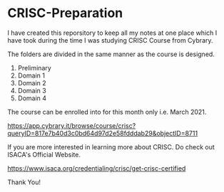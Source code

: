 # CRISC-Preparation
I have created this reporsitory to keep all my notes at one place which I have took during the time I was studying CRISC Course from Cybrary. 

The folders are divided in the same manner as the course is designed.

1. Preliminary 
2. Domain 1
3. Domain 2
4. Domain 3
5. Domain 4

The course can be enrolled into for this month only i.e. March 2021.

https://app.cybrary.it/browse/course/crisc?queryID=817e7b40d3c0bd64d97d2e58fdddab29&objectID=8711

If you are more interested in learning more about CRISC. Do check out ISACA's Official Website.

https://www.isaca.org/credentialing/crisc/get-crisc-certified

Thank You! 
